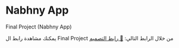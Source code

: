 # Nabhny App
Final Project (Nabhny App)

يمكنك مشاهدة رابط ال Final Project من خلال الرابط التالي:
[🔗 رابط التصميم](https://drive.google.com/drive/u/0/folders/1iNqa-juf8oVB07R4lRbAeM7OlwDehZQZ)
